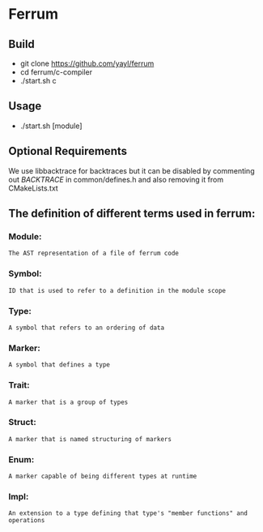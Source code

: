 # Ferrum

## Build
- git clone https://github.com/yayl/ferrum
- cd ferrum/c-compiler
- ./start.sh c

## Usage
- ./start.sh \[module\]

## Optional Requirements
We use libbacktrace for backtraces but it can be disabled by commenting out *BACKTRACE* in common/defines.h and also removing it from CMakeLists.txt


## The definition of different terms used in ferrum:

### Module: 
    The AST representation of a file of ferrum code 
### Symbol: 
    ID that is used to refer to a definition in the module scope
### Type:
    A symbol that refers to an ordering of data
### Marker:
    A symbol that defines a type
### Trait:
    A marker that is a group of types
### Struct:
    A marker that is named structuring of markers
### Enum:
    A marker capable of being different types at runtime
### Impl:
    An extension to a type defining that type's "member functions" and operations
